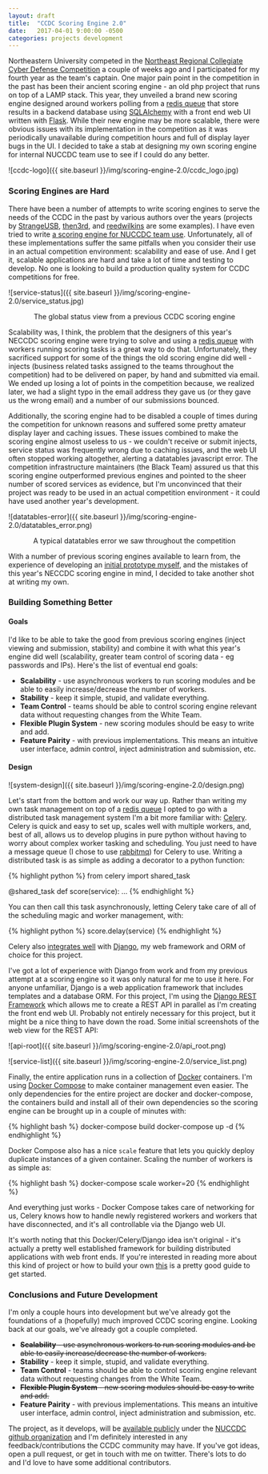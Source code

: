```yaml
---
layout: draft
title:  "CCDC Scoring Engine 2.0"
date:   2017-04-01 9:00:00 -0500
categories: projects development
---
```

Northeastern University competed in the [Northeast Regional Collegiate Cyber
Defense Competition] a couple of weeks ago and I participated for my fourth
year as the team's captain. One major pain point in the competition in the past
has been their ancient scoring engine - an old php project that runs on top of
a LAMP stack. This year, they unveiled a brand new scoring engine designed
around workers polling from a [redis queue] that store results in a backend
database using [SQLAlchemy] with a front end web UI written with [Flask].
While their new engine may be more scalable, there were obvious issues with its
implementation in the competition as it was periodically unavailable during
competition hours and full of display layer bugs in the UI. I decided to take a
stab at designing my own scoring engine for internal NUCCDC team use to see if
I could do any better.

![ccdc-logo]({{ site.baseurl }}/img/scoring-engine-2.0/ccdc_logo.jpg)

### Scoring Engines are Hard

There have been a number of attempts to write scoring engines to serve the
needs of the CCDC in the past by various authors over the years (projects by
[StrangeUSB], [then3rd], and [reedwilkins] are some examples). I have even
tried to write [a scoring engine for NUCCDC team
use](https://github.com/ainterr/scoring_engine). Unfortunately, all of these
implementations suffer the same pitfalls when you consider their use in an
actual competition environment: scalability and ease of use. And I get it,
scalable applications are hard and take a lot of time and testing to develop.
No one is looking to build a production quality system for CCDC competitions
for free. 

![service-status]({{ site.baseurl }}/img/scoring-engine-2.0/service_status.jpg)

<p><center>The global status view from a previous CCDC scoring engine</center></p>

Scalability was, I think, the problem that the designers of this year's NECCDC
scoring engine were trying to solve and using a [redis queue] with workers
running scoring tasks is a great way to do that. Unfortunately, they sacrificed
support for some of the things the old scoring engine did well - injects
(business related tasks assigned to the teams throughout the competition) had
to be delivered on paper, by hand and submitted via email. We ended up losing a
lot of points in the competition because, we realized later, we had a slight
typo in the email address they gave us (or they gave us the wrong email) and a
number of our submissions bounced.

Additionally, the scoring engine had to be disabled a couple of times during
the competition for unknown reasons and suffered some pretty amateur display
layer and caching issues. These issues combined to make the scoring engine
almost useless to us - we couldn't receive or submit injects, service status
was frequently wrong due to caching issues, and the web UI often stopped
working altogether, alerting a datatables javascript error. The competition
infrastructure maintainers (the Black Team) assured us that this scoring engine
outperformed previous engines and pointed to the sheer number of scored
services as evidence, but I'm unconvinced that their project was ready to be
used in an actual competition environment - it could have used another year's
development.

![datatables-error]({{ site.baseurl }}/img/scoring-engine-2.0/datatables_error.png)

<p><center>A typical datatables error we saw throughout the competition</center></p>

With a number of previous scoring engines available to learn from, the
experience of developing an [initial prototype
myself](https://github.com/ainterr/scoring_engine), and the mistakes of this
year's NECCDC scoring engine in mind, I decided to take another shot at writing
my own.

### Building Something Better

#### Goals

I'd like to be able to take the good from previous scoring engines (inject
viewing and submission, stability) and combine it with what this year's engine
did well (scalability, greater team control of scoring data - eg passwords and
IPs). Here's the list of eventual end goals:

- **Scalability** - use asynchronous workers to run scoring modules and be able
  to easily increase/decrease the number of workers.
- **Stability** - keep it simple, stupid, and validate everything.
- **Team Control** - teams should be able to control scoring engine relevant
  data without requesting changes from the White Team.
- **Flexible Plugin System** - new scoring modules should be easy to write and
  add.
- **Feature Pairity** - with previous implementations. This means an intuitive
  user interface, admin control, inject administration and submission, etc.

#### Design

![system-design]({{ site.baseurl }}/img/scoring-engine-2.0/design.png)

Let's start from the bottom and work our way up. Rather than writing my own
task management on top of a [redis queue] I opted to go with a distributed task
management system I'm a bit more familiar with: [Celery]. Celery is quick and
easy to set up, scales well with multiple workers, and, best of all, allows us
to develop plugins in pure python without having to worry about complex worker
tasking and scheduling. You just need to have a message queue (I chose to use
[rabbitmq]) for Celery to use. Writing a distributed task is as simple as
adding a decorator to a python function:

{% highlight python %}
from celery import shared_task

@shared_task
def score(service):
    ...
{% endhighlight %}

You can then call this task asynchronously, letting Celery take care of all of
the scheduling magic and worker management, with:

{% highlight python %}
score.delay(service)
{% endhighlight %}

Celery also [integrates
well](http://docs.celeryproject.org/en/latest/django/first-steps-with-django.html)
with [Django], my web framework and ORM of choice for this project.

I've got a lot of experience with Django from work and from my previous attempt
at a scoring engine so it was only natural for me to use it here. For anyone
unfamiliar, Django is a web application framework that includes templates and a
database ORM. For this project, I'm using the [Django REST Framework] which
allows me to create a REST API in parallel as I'm creating the front end web
UI. Probably not entirely necessary for this project, but it might be a nice
thing to have down the road. Some initial screenshots of the web view for the
REST API:

![api-root]({{ site.baseurl }}/img/scoring-engine-2.0/api_root.png)

![service-list]({{ site.baseurl }}/img/scoring-engine-2.0/service_list.png)

Finally, the entire application runs in a collection of [Docker] containers.
I'm using [Docker Compose] to make container management even easier. The only
dependencies for the entire project are docker and docker-compose, the
containers build and install all of their own dependencies so the scoring
engine can be brought up in a couple of minutes with:

{% highlight bash %}
docker-compose build
docker-compose up -d
{% endhighlight %}

Docker Compose also has a nice `scale` feature that lets you quickly deploy
duplicate instances of a given container. Scaling the number of workers is as
simple as:

{% highlight bash %}
docker-compose scale worker=20
{% endhighlight %}

And everything just works - Docker Compose takes care of networking for us,
Celery knows how to handle newly registered workers and workers that have
disconnected, and it's all controllable via the Django web UI.

It's worth noting that this Docker/Celery/Django idea isn't original - it's
actually a pretty well established framework for building distributed
applications with web front ends. If you're interested in reading more about
this kind of project or how to build your own
[this](https://www.syncano.io/blog/configuring-running-django-celery-docker-containers-pt-1/)
is a pretty good guide to get started.

### Conclusions and Future Development

I'm only a couple hours into development but we've already got the foundations
of a (hopefully) much improved CCDC scoring engine. Looking back at our goals,
we've already got a couple completed.

- <s><strong>Scalability</strong> - use asynchronous workers to run scoring modules and be able
  to easily increase/decrease the number of workers.</s>
- **Stability** - keep it simple, stupid, and validate everything.
- **Team Control** - teams should be able to control scoring engine relevant
  data without requesting changes from the White Team.
- <s><strong>Flexible Plugin System</strong> - new scoring modules should be easy to write and
  add.</s>
- **Feature Pairity** - with previous implementations. This means an intuitive
  user interface, admin control, inject administration and submission, etc.

The project, as it develops, will be [available
publicly](https://github.com/nuccdc/scoring_engine) under the [NUCCDC github
organization](https://github.com/nuccdc) and I'm definitely interested in any
feedback/contributions the CCDC community may have. If you've got ideas, open a
pull request, or get in touch with me on twitter. There's lots to do and I'd
love to have some additional contributors.

[Northeast Regional Collegiate Cyber Defense Competition]: http://neccdc.net/
[redis queue]: https://redis.io/
[SQLAlchemy]: https://www.sqlalchemy.org/
[Flask]: http://flask.pocoo.org/
[StrangeUSB]: https://github.com/StrangeUSB/CCDC-Scoring-Engine
[then3rd]: https://github.com/then3rd/ServiceScoringEngine
[reedwilkins]: https://github.com/reedwilkins/Scoring-Engine
[Celery]: http://www.celeryproject.org/
[rabbitmq]: https://www.rabbitmq.com/
[Django]: https://www.djangoproject.com/
[Django REST Framework]: http://www.django-rest-framework.org/
[Docker]: https://www.docker.com/
[Docker Compose]: https://docs.docker.com/compose/
